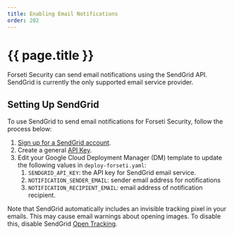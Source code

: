 ```yaml
---
title: Enabling Email Notifications
order: 202
---
```

#  {{ page.title }}

Forseti Security can send email notifications using the SendGrid API. SendGrid
is currently the only supported email service provider.

## Setting Up SendGrid

To use SendGrid to send email notifications for Forseti Security, follow the
process below:

1.  [Sign up for a SendGrid account](https://sendgrid.com/).
1.  Create a general
    [API Key](https://sendgrid.com/docs/User_Guide/Settings/api_keys.html).
1.  Edit your Google Cloud Deployment Manager (DM) template to update the
    following values in `deploy-forseti.yaml`:
    1.  `SENDGRID_API_KEY`: the API key for SendGrid email service.
    1.  `NOTIFICATION_SENDER_EMAIL`: sender email address for notifications
    1.  `NOTIFICATION_RECIPIENT_EMAIL`: email address of notification recipient.

Note that SendGrid automatically includes an invisible tracking pixel in your
emails. This may cause email warnings about opening images. To disable this,
disable SendGrid
[Open Tracking](https://sendgrid.com/docs/User_Guide/Settings/tracking.html#-Open-Tracking).

